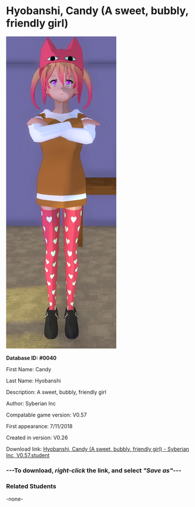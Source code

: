 # Hyobanshi, Candy (A sweet, bubbly, friendly girl)

<img src="../../Files/Images/Hyobanshi, Candy (A sweet, bubbly, friendly girl).png" title="Hyobanshi, Candy (A sweet, bubbly, friendly girl) - Syberian Inc, V0.57">

**Database ID: #0040**

First Name: Candy

Last Name: Hyobanshi

Description: A sweet, bubbly, friendly girl

Author: Syberian Inc

Compatable game version: V0.57

First appearance: 7/11/2018

Created in version: V0.26

Download link: <a href="https://raw.githubusercontent.com/Arbiter1223/Daigaku-Gurashi-Custom-Students/master/Files/Student%20Files/Hyobanshi%2C%20Candy%20(A%20sweet%2C%20bubbly%2C%20friendly%20girl)%20-%20Syberian%20Inc%2C%20V0.57.student">Hyobanshi, Candy (A sweet, bubbly, friendly girl) - Syberian Inc, V0.57.student</a>

### ---**To download, _right-click_ the link, and select _"Save as"_**---

### Related Students

-none-
